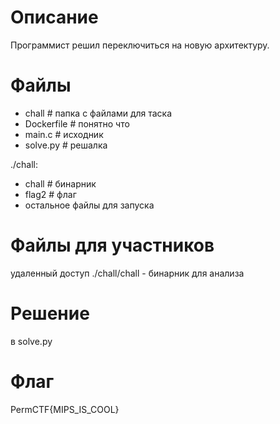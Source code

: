 # Описание
Программист решил переключиться на новую архитектуру.

# Файлы
* chall # папка с файлами для таска
* Dockerfile # понятно что
* main.c # исходник
* solve.py # решалка

./chall:
* chall # бинарник
* flag2 # флаг
* остальное файлы для запуска

# Файлы для участников
удаленный доступ
./chall/chall - бинарник для анализа

# Решение
в solve.py

# Флаг
PermCTF{MIPS_IS_COOL}
